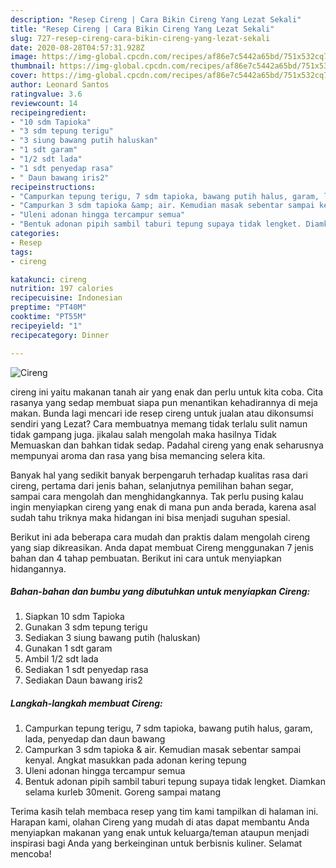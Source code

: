 ```yaml
---
description: "Resep Cireng | Cara Bikin Cireng Yang Lezat Sekali"
title: "Resep Cireng | Cara Bikin Cireng Yang Lezat Sekali"
slug: 727-resep-cireng-cara-bikin-cireng-yang-lezat-sekali
date: 2020-08-28T04:57:31.928Z
image: https://img-global.cpcdn.com/recipes/af86e7c5442a65bd/751x532cq70/cireng-foto-resep-utama.jpg
thumbnail: https://img-global.cpcdn.com/recipes/af86e7c5442a65bd/751x532cq70/cireng-foto-resep-utama.jpg
cover: https://img-global.cpcdn.com/recipes/af86e7c5442a65bd/751x532cq70/cireng-foto-resep-utama.jpg
author: Leonard Santos
ratingvalue: 3.6
reviewcount: 14
recipeingredient:
- "10 sdm Tapioka"
- "3 sdm tepung terigu"
- "3 siung bawang putih haluskan"
- "1 sdt garam"
- "1/2 sdt lada"
- "1 sdt penyedap rasa"
- " Daun bawang iris2"
recipeinstructions:
- "Campurkan tepung terigu, 7 sdm tapioka, bawang putih halus, garam, lada, penyedap dan daun bawang"
- "Campurkan 3 sdm tapioka &amp; air. Kemudian masak sebentar sampai kenyal. Angkat masukkan pada adonan kering tepung"
- "Uleni adonan hingga tercampur semua"
- "Bentuk adonan pipih sambil taburi tepung supaya tidak lengket. Diamkan selama kurleb 30menit. Goreng sampai matang"
categories:
- Resep
tags:
- cireng

katakunci: cireng 
nutrition: 197 calories
recipecuisine: Indonesian
preptime: "PT40M"
cooktime: "PT55M"
recipeyield: "1"
recipecategory: Dinner

---
```



![Cireng](https://img-global.cpcdn.com/recipes/af86e7c5442a65bd/751x532cq70/cireng-foto-resep-utama.jpg)


cireng ini yaitu makanan tanah air yang enak dan perlu untuk kita coba. Cita rasanya yang sedap membuat siapa pun menantikan kehadirannya di meja makan.
Bunda lagi mencari ide resep cireng untuk jualan atau dikonsumsi sendiri yang Lezat? Cara membuatnya memang tidak terlalu sulit namun tidak gampang juga. jikalau salah mengolah maka hasilnya Tidak Memuaskan dan bahkan tidak sedap. Padahal cireng yang enak seharusnya mempunyai aroma dan rasa yang bisa memancing selera kita.

Banyak hal yang sedikit banyak berpengaruh terhadap kualitas rasa dari cireng, pertama dari jenis bahan, selanjutnya pemilihan bahan segar, sampai cara mengolah dan menghidangkannya. Tak perlu pusing kalau ingin menyiapkan cireng yang enak di mana pun anda berada, karena asal sudah tahu triknya maka hidangan ini bisa menjadi suguhan spesial.




Berikut ini ada beberapa cara mudah dan praktis dalam mengolah cireng yang siap dikreasikan. Anda dapat membuat Cireng menggunakan 7 jenis bahan dan 4 tahap pembuatan. Berikut ini cara untuk menyiapkan hidangannya.

<!--inarticleads1-->

##### Bahan-bahan dan bumbu yang dibutuhkan untuk menyiapkan Cireng:

1. Siapkan 10 sdm Tapioka
1. Gunakan 3 sdm tepung terigu
1. Sediakan 3 siung bawang putih (haluskan)
1. Gunakan 1 sdt garam
1. Ambil 1/2 sdt lada
1. Sediakan 1 sdt penyedap rasa
1. Sediakan  Daun bawang iris2




<!--inarticleads2-->

##### Langkah-langkah membuat Cireng:

1. Campurkan tepung terigu, 7 sdm tapioka, bawang putih halus, garam, lada, penyedap dan daun bawang
1. Campurkan 3 sdm tapioka &amp; air. Kemudian masak sebentar sampai kenyal. Angkat masukkan pada adonan kering tepung
1. Uleni adonan hingga tercampur semua
1. Bentuk adonan pipih sambil taburi tepung supaya tidak lengket. Diamkan selama kurleb 30menit. Goreng sampai matang




Terima kasih telah membaca resep yang tim kami tampilkan di halaman ini. Harapan kami, olahan Cireng yang mudah di atas dapat membantu Anda menyiapkan makanan yang enak untuk keluarga/teman ataupun menjadi inspirasi bagi Anda yang berkeinginan untuk berbisnis kuliner. Selamat mencoba!
